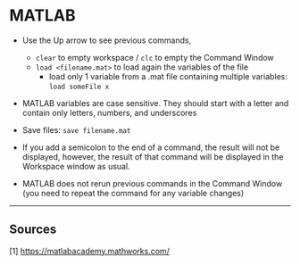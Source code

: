 # MATLAB

* Use the Up arrow to see previous commands, 
    * `clear` to empty workspace / `clc` to empty the Command Window
    * `load <filename.mat>` to load again the variables of the file
        * load only 1 variable from a .mat file containing multiple variables: `load someFile x`

* MATLAB variables are case sensitive. They should start with a letter and contain only letters, numbers, and underscores

* Save files: `save filename.mat`

* If you add a semicolon to the end of a command, the result will not be displayed, however, the result of that command will be displayed in the Workspace window as usual.

* MATLAB does not rerun previous commands in the Command Window (you need to repeat the command for any variable changes)




-----

## Sources

[1] https://matlabacademy.mathworks.com/